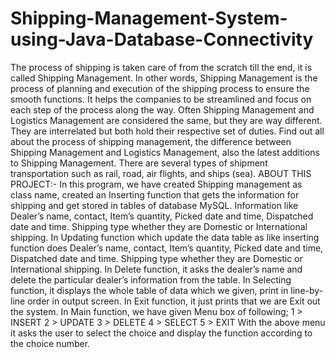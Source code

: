 # Shipping-Management-System-using-Java-Database-Connectivity
The process of shipping is taken care of from the scratch till the end, it is called Shipping Management. In other words, Shipping Management is the process of planning and execution of the shipping process to ensure the smooth functions. It helps the companies to be streamlined and focus on each step of the process along the way. Often Shipping Management and Logistics Management are considered the same, but they are way different. They are interrelated but both hold their respective set of duties. Find out all about the process of shipping management, the difference between Shipping Management and Logistics Management, also the latest additions to Shipping Management. There are several types of shipment transportation such as rail, road, air flights, and ships (sea).                                                                  ABOUT THIS PROJECT:-                                                                In this program, we have created Shipping management as class name, created an Inserting function that gets the information for shipping and get stored in tables of database MySQL. Information like Dealer’s name, contact, Item’s quantity, Picked date and time, Dispatched date and time. Shipping type whether they are Domestic or International shipping.
In Updating function which update the data table as like inserting function does Dealer’s name, contact, Item’s quantity, Picked date and time, Dispatched date and time. Shipping type whether they are Domestic or International shipping.
 In Delete function, it asks the dealer’s name and delete the particular dealer’s information from the table. 
In Selecting function, it displays the whole table of data which we given, print in line-by-line order in output screen.
In Exit function, it just prints that we are Exit out the system.
In Main function, we have given Menu box of following;
1 > INSERT
2 > UPDATE
3 > DELETE
4 > SELECT 
5 > EXIT
With the above menu it asks the user to select the choice and display the function according to the choice number.
